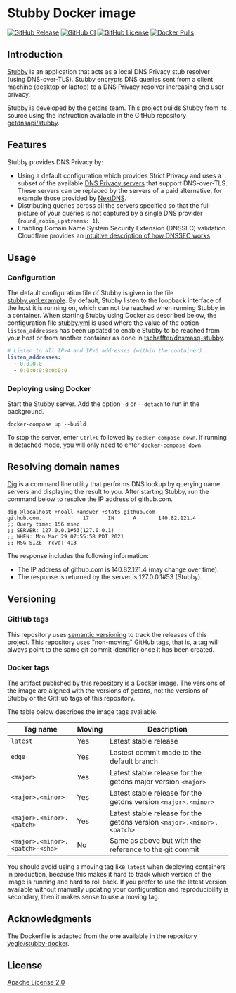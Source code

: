 # Stubby Docker image

[![GitHub Release](https://img.shields.io/github/release/tschaffter/docker-getdns-stubby.svg?include_prereleases&color=94398d&labelColor=555555&logoColor=ffffff&style=for-the-badge&logo=github)](https://github.com/tschaffter/docker-getdns-stubby/releases)
[![GitHub CI](https://img.shields.io/github/workflow/status/tschaffter/docker-getdns-stubby/CI.svg?color=94398d&labelColor=555555&logoColor=ffffff&style=for-the-badge&logo=github)](https://github.com/tschaffter/docker-getdns-stubby/actions)
[![GitHub License](https://img.shields.io/github/license/tschaffter/docker-getdns-stubby.svg?color=94398d&labelColor=555555&logoColor=ffffff&style=for-the-badge&logo=github)](https://github.com/tschaffter/docker-getdns-stubby/blob/develop/LICENSE)
[![Docker Pulls](https://img.shields.io/docker/pulls/tschaffter/getdns-stubby.svg?color=94398d&labelColor=555555&logoColor=ffffff&style=for-the-badge&label=pulls&logo=docker)](https://hub.docker.com/r/tschaffter/getdns-stubby)

## Introduction

[Stubby] is an application that acts as a local DNS Privacy stub resolver (using
DNS-over-TLS). Stubby encrypts DNS queries sent from a client machine (desktop
or laptop) to a DNS Privacy resolver increasing end user privacy.

Stubby is developed by the getdns team. This project builds Stubby from its
source using the instruction available in the GitHub repository
[getdnsapi/stubby].



## Features

Stubby provides DNS Privacy by:

- Using a default configuration which provides Strict Privacy and uses a subset
  of the available [DNS Privacy servers] that support DNS-over-TLS. These
  servers can be replaced by the servers of a paid alternative, for example
  those provided by [NextDNS].
- Distributing queries across all the servers specified so that the full picture
  of your queries is not captured by a single DNS provider
  (`round_robin_upstreams: 1`).
- Enabling Domain Name System Security Extension (DNSSEC) validation. Cloudflare
  provides an [intuitive description of how DNSSEC works].

## Usage

### Configuration

The default configuration file of Stubby is given in the file
[stubby.yml.example](stubby.yml.example). By default, Stubby listen to the
loopback interface of the host it is running on, which can not be reached when
running Stubby in a container. When starting Stubby using Docker as described
below, the configuration file [stubby.yml](stubby.yml) is used where the value
of the option `listen_addresses` has been updated to enable Stubby to be reached
from your host or from another container as done in [tschaffter/dnsmasq-stubby].

```yaml
# Listen to all IPv4 and IPv6 addresses (within the container).
listen_addresses:
  - 0.0.0.0
  - 0:0:0:0:0:0:0:0
```

### Deploying using Docker

Start the Stubby server. Add the option `-d` or `--detach` to run in the
background.

    docker-compose up --build

To stop the server, enter `Ctrl+C` followed by `docker-compose down`. If running
in detached mode, you will only need to enter `docker-compose down`.

## Resolving domain names

[Dig] is a command line utility that performs DNS lookup by querying name
servers and displaying the result to you. After starting Stubby, run the
command below to resolve the IP address of github.com.

```console
dig @localhost +noall +answer +stats github.com
github.com.             17      IN      A       140.82.121.4
;; Query time: 156 msec
;; SERVER: 127.0.0.1#53(127.0.0.1)
;; WHEN: Mon Mar 29 07:55:58 PDT 2021
;; MSG SIZE  rcvd: 413
```

The response includes the following information:

- The IP address of github.com is 140.82.121.4 (may change over time).
- The response is returned by the server is 127.0.0.1#53 (Stubby).

## Versioning

### GitHub tags

This repository uses [semantic versioning] to track the releases of this
project. This repository uses "non-moving" GitHub tags, that is, a tag will
always point to the same git commit identifier once it has been created.

### Docker tags

The artifact published by this repository is a Docker image. The versions of the
image are aligned with the versions of getdns, not the versions of Stubby or the
GitHub tags of this repository.

The table below describes the image tags available.

| Tag name   | Moving   | Description  |
|---|---|---|
| `latest`  | Yes   | Latest stable release   |
| `edge`  | Yes   | Lastest commit made to the default branch  |
| `<major>` | Yes   | Latest stable release for the getdns major version `<major>` |
| `<major>.<minor>` | Yes | Latest stable release for the getdns version `<major>.<minor>` |
| `<major>.<minor>.<patch>` | Yes | Latest stable release for the getdns version `<major>.<minor>.<patch>` |
| `<major>.<minor>.<patch>-<sha>` | No | Same as above but with the reference to the git commit |

You should avoid using a moving tag like `latest` when deploying containers in
production, because this makes it hard to track which version of the image is
running and hard to roll back. If you prefer to use the latest version available
without manually updating your configuration and reproducibility is secondary,
then it makes sense to use a moving tag.

## Acknowledgments

The Dockerfile is adapted from the one available in the repository
[yegle/stubby-docker].

## License

[Apache License 2.0]

<!-- Links -->

[Stubby]: https://github.com/getdnsapi/stubby
[getdnsapi/stubby]: https://github.com/getdnsapi/stubby
[yegle/stubby-docker]: https://github.com/yegle/stubby-docker
[Apache License 2.0]: https://github.com/tschaffter/getdns-stubby/blob/main/LICENSE
[getdnsapi/getdns]: https://github.com/getdnsapi/getdns
[DNS Privacy servers]: https://dnsprivacy.org/wiki/x/E4AT
[NextDNS]: https://nextdns.io/
[intuitive description of how DNSSEC works]: https://www.cloudflare.com/dns/dnssec/how-dnssec-works/
[Dig]: https://en.wikipedia.org/wiki/Dig_(command)
[semantic versioning]: https://semver.org/
[tschaffter/dnsmasq-stubby]: https://github.com/tschaffter/dnsmasq-stubby
